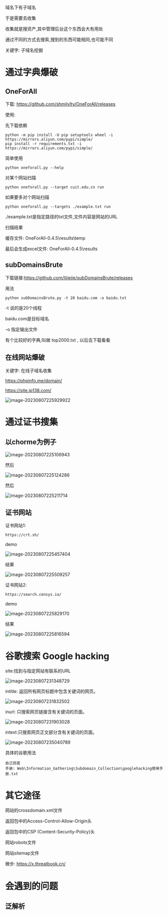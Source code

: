 域名下有子域名

于是需要去收集



收集就是搜资产,其中管理后台这个东西会大有用处

通过不同的方式去搜索,搜到的东西可能相同,也可能不同



关键字: 子域名挖掘	



# 通过字典爆破



## OneForAll

下载: https://github.com/shmilylty/OneForAll/releases

使用:



先下载依赖

```
python -m pip install -U pip setuptools wheel -i https://mirrors.aliyun.com/pypi/simple/
pip install -r requirements.txt -i https://mirrors.aliyun.com/pypi/simple/
```



简单使用

```
python oneforall.py --help
```



对某个网站扫描

```
python oneforall.py --target cuit.edu.cn run
```

如果要多对个网站扫描

```
python oneforall.py --targets ./example.txt run
```

./example.txt是指定路径的txt文件,文件内容是网站的URL



扫描结果 

缓存文件: OneForAll-0.4.5\results\temp

最后会生成excel文件: OneForAll-0.4.5\results



## subDomainsBrute

下载链接:https://github.com/lijiejie/subDomainsBrute/releases

用法

```
python subDomainsBrute.py -t 20 baidu.com -o baidu.txt
```

-t 说的是20个线程

baidu.com是目标域名

-o 指定输出文件



有个比较好的字典,叫做 top2000.txt , 以后去下载看看



## 在线网站爆破

关键字: 在线子域名收集

https://phpinfo.me/domain/

https://site.ip138.com/

![image-20230807225929922](img/image-20230807225929922.png)

# 通过证书搜集

## 以chorme为例子

![image-20230807225106943](img/image-20230807225106943.png)

然后

![image-20230807225124286](img/image-20230807225124286.png)

然后

![image-20230807225211714](img/image-20230807225211714.png)



## 证书网站



证书网站1:

```
https://crt.sh/
```

demo

![image-20230807225457404](img/image-20230807225457404.png)

结果

![image-20230807225509257](img/image-20230807225509257.png)







证书网站2:

```
https://search.censys.io/
```



demo

![image-20230807225829170](img/image-20230807225829170.png)

结果

![image-20230807225816594](img/image-20230807225816594.png)





# 谷歌搜索 Google hacking



site:找到与指定网站有联系的URL

![image-20230807231348729](img/image-20230807231348729.png)

intitle: 返回所有网页标题中包含关键词的网页。

![image-20230807231832502](img/image-20230807231832502.png)

inurl: 只搜索网页链接含有关键词的页面。

![image-20230807231903028](img/image-20230807231903028.png)

intext:只搜索网页正文部分含有关键词的页面。

![image-20230807235040789](img/image-20230807235040789.png)



具体的谷歌用法

```
自己百度
手册: Web\Information_Gathering\Subdomain_Collection\googlehacking使用手册.txt
```



# 其它途径

网站的crossdomain.xml文件

返回包中的Access-Control-Allow-Origin头

返回包中的CSP (Content-Security-Policy)头

网站robots文件

网站sitemap文件

微步: https://x.threatbook.cn/



# 会遇到的问题

## 泛解析

